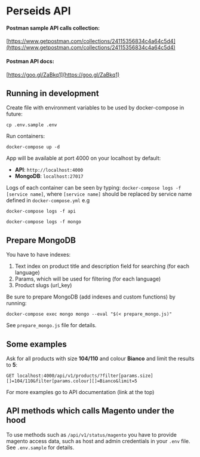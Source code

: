# Perseids API

#### Postman sample API calls collection:
[https://www.getpostman.com/collections/24115356834c4a64c5d4](https://www.getpostman.com/collections/24115356834c4a64c5d4)

#### Postman API docs:
[https://goo.gl/ZaBkq1](https://goo.gl/ZaBkq1)


## Running in development
Create file with environment variables to be used by docker-compose in future:
```
cp .env.sample .env
```

Run containers:
```
docker-compose up -d
```

App will be available at port 4000 on your localhost by default:

* **API**: `http://localhost:4000`
* **MongoDB**: `localhost:27017`

Logs of each container can be seen by typing: `docker-compose logs -f [service name]`, where `[service name]` should be replaced by service name defined in `docker-compose.yml` e.g
```
docker-compose logs -f api
```
```
docker-compose logs -f mongo
```

## Prepare MongoDB
You have to have indexes:

1. Text index on product title and description field for searching (for each language)
2. Params, which will be used for filtering (for each language)
3. Product slugs (url_key)

Be sure to prepare MongoDB (add indexes and custom functions) by running:
```
docker-compose exec mongo mongo --eval "$(< prepare_mongo.js)"
````

See `prepare_mongo.js` file for details.


## Some examples

Ask for all products with size **104/110** and colour **Bianco** and limit the results to **5**:
```
GET localhost:4000/api/v1/products/?filter[params.size][]=104/110&filter[params.colour][]=Bianco&limit=5
```

For more examples go to API documentation (link at the top)


## API methods which calls Magento under the hood

To use methods such as `/api/v1/status/magento` you have to provide magento access data, such as host and admin credentials in your `.env` file.
See `.env.sample` for details.
